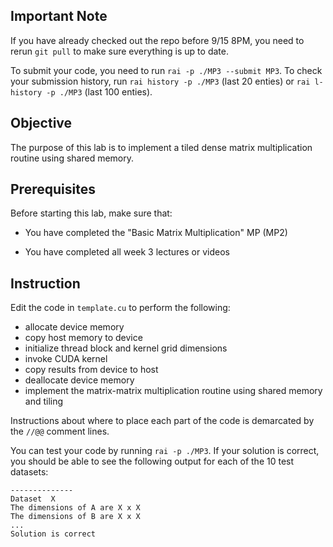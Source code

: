 
## Important Note

If you have already checked out the repo before 9/15 8PM, you need to rerun `git pull` to make sure everything is up to date.

To submit your code, you need to run `rai -p ./MP3 --submit MP3`. To check your submission history, run `rai history -p ./MP3` (last 20 enties) or `rai l-history -p ./MP3` (last 100 enties). 

## Objective

The purpose of this lab is to implement a tiled dense matrix multiplication routine using shared memory.

## Prerequisites

Before starting this lab, make sure that:

* You have completed the "Basic Matrix Multiplication" MP (MP2)

* You have completed all week 3 lectures or videos

## Instruction

Edit the code in `template.cu` to perform the following:

- allocate device memory
- copy host memory to device
- initialize thread block and kernel grid dimensions
- invoke CUDA kernel
- copy results from device to host
- deallocate device memory
- implement the matrix-matrix multiplication routine using shared memory and tiling

Instructions about where to place each part of the code is
demarcated by the `//@@` comment lines.

You can test your code by running `rai -p ./MP3`. If your solution is 
correct, you should be able to see the following output for each of 
the 10 test datasets:
```
--------------
Dataset  X
The dimensions of A are X x X
The dimensions of B are X x X
...
Solution is correct
```